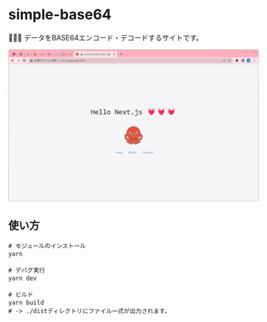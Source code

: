 # simple-base64

🦖🦖🦖 データをBASE64エンコード・デコードするサイトです。  

![成果物](./.development/img/fruit.gif)  

## 使い方

```shell
# モジュールのインストール
yarn

# デバグ実行
yarn dev

# ビルド
yarn build
# -> ./distディレクトリにファイル一式が出力されます。
```
